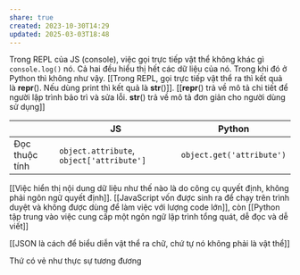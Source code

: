```yaml
---
share: true
created: 2023-10-30T14:29
updated: 2025-03-03T18:48
---
```

Trong REPL của JS (console), việc gọi trực tiếp vật thể không khác gì `console.log()` nó. Cả hai đều hiểu thị hết các dữ liệu của nó. Trong khi đó ở Python thì không như vậy. [[Trong REPL, gọi trực tiếp vật thể ra thì kết quả là __repr__(). Nếu dùng print thì kết quả là __str__()]]. [[__repr__() trả về mô tả chi tiết để người lập trình bảo trì và sửa lỗi. __str__() trả về mô tả đơn giản cho người dùng sử dụng]] 

|                | JS                                        | Python                    |
| -------------- | ----------------------------------------- | ------------------------- |
| Đọc thuộc tính | `object.attribute`, `object['attribute']` | `object.get('attribute')` |


[[Việc hiển thị nội dung dữ liệu như thế nào là do công cụ quyết định, không phải ngôn ngữ quyết định]]. [[JavaScript vốn được sinh ra để chạy trên trình duyệt và không được dùng để làm việc với lượng code lớn]], còn [[Python tập trung vào việc cung cấp một ngôn ngữ lập trình tổng quát, dễ đọc và dễ viết]]

[[JSON là cách để biểu diễn vật thể ra chữ, chứ tự nó không phải là vật thể]]

Thứ có vẻ như thực sự tương đương 